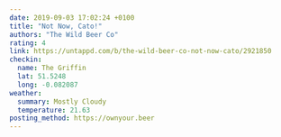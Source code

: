```yaml
---
date: 2019-09-03 17:02:24 +0100
title: "Not Now, Cato!"
authors: "The Wild Beer Co"
rating: 4
link: https://untappd.com/b/the-wild-beer-co-not-now-cato/2921850
checkin:
  name: The Griffin
  lat: 51.5248
  long: -0.082087
weather:
  summary: Mostly Cloudy
  temperature: 21.63
posting_method: https://ownyour.beer
---
```

